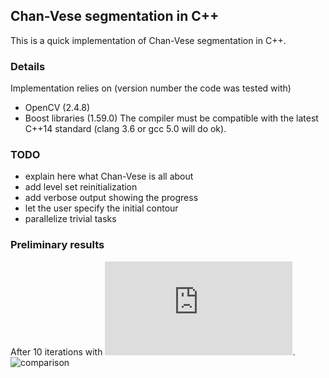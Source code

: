 ## Chan-Vese segmentation in C++
This is a quick implementation of Chan-Vese segmentation in C++.
### Details
Implementation relies on (version number the code was tested with)
- OpenCV (2.4.8)
- Boost libraries (1.59.0)
The compiler must be compatible with the latest C++14 standard (clang 3.6 or gcc 5.0 will do ok).
### TODO
- explain here what Chan-Vese is all about
- add level set reinitialization
- add verbose output showing the progress
- let the user specify the initial contour
- parallelize trivial tasks
### Preliminary results
After 10 iterations with ![mu=0.1](http://www.sciweavers.org/tex2img.php?eq=%5Cmu%3D0.1&bc=White&fc=Black&im=jpg&fs=8&ff=arev&edit=0).
![comparison](https://cloud.githubusercontent.com/assets/6233872/10898328/04b6bcfc-81d2-11e5-8672-7974c3fd1366.png)
